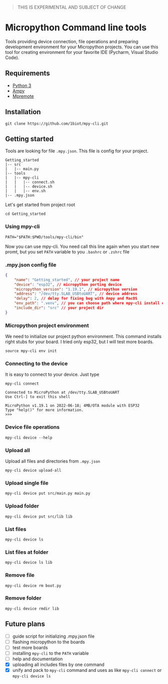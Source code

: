> THIS IS EXPERIMENTAL AND SUBJECT OF CHANGE

# Micropython Command line tools

Tools providing device connection, file operations and preparing development environment for your Micropython projects.
You can use this tool for creating environment for your favorite IDE (Pycharm, Visual Studio Code).

## Requirements
- [Python 3](https://www.python.org/downloads/)
- [Ampy](https://github.com/scientifichackers/ampy)
- [Mpremote](https://docs.micropython.org/en/latest/reference/mpremote.html)

## Installation

```commandline
git clone https://github.com/1biot/mpy-cli.git
```

## Getting started
Tools are looking for file `.mpy.json`. This file is config for your project.
```
Getting_started
|-- src
|   |-- main.py
|-- tools
|   |-- mpy-cli
|   |   |-- connect.sh
|   |   |-- device.sh
|   |   |-- env.sh
|-- .mpy.json
```

Let's get started from project root
```commandline
cd Getting_started
```

### Using mpy-cli
```commandline
PATH="$PATH:$PWD/tools/mpy-cli/bin"
```

Now you can use mpy-cli. You need call this line again when you start new promt,
but you set `PATH` variable to you `.bashrc` or `.zshrc` file

### .mpy.json config file
```json
{
    "name": "Getting_started", // your project name
    "device": "esp32", // micropython porting device
    "micropython_version": "1.19.1", // micropython version
    "address": "/dev/tty.SLAB_USBtoUART", // device address
    "delay": 2, // delay for fixing bug with Ampy and MacOS
    "env_path": ".venv", // you can choose path where mpy-cli install environment
    "include_dir": "src" // your project dir
}
```

### Micropython project environment
We need to initialize our project python environment. This command installs right stubs for your board. I tried only esp32, but I will test more boards.
```commandline
source mpy-cli env init
```

### Connecting to the device
It is easy to connect to your device. Just type
```commandline
mpy-cli connect
```
```
Connected to MicroPython at /dev/tty.SLAB_USBtoUART
Use Ctrl-] to exit this shell
 
MicroPython v1.19.1 on 2022-06-18; 4MB/OTA module with ESP32
Type "help()" for more information.
>>>
```
### Device file operations
```commandline
mpy-cli device --help
```

### Upload all
Upload all files and directories from `.mpy.json`

```commandline
mpy-cli device upload-all
```

### Upload single file

```commandline
mpy-cli device put src/main.py main.py
```

### Upload folder

```commandline
mpy-cli device put src/lib lib
```

### List files

```commandline
mpy-cli device ls
```

### List files at folder

```commandline
mpy-cli device ls lib
```

### Remove file

```commandline
mpy-cli device rm boot.py
```

### Remove folder

```commandline
mpy-cli device rmdir lib
```

## Future plans
- [ ] guide script for initializing .mpy.json file
- [ ] flashing micropython to the boards
- [ ] test more boards
- [ ] installing `mpy-cli` to the `PATH` variable 
- [ ] help and documentation
- [x] uploading all includes files by one command
- [x] unify and pack to `mpy-cli` command and uses as like `mpy-cli connect` or `mpy-cli device ls`